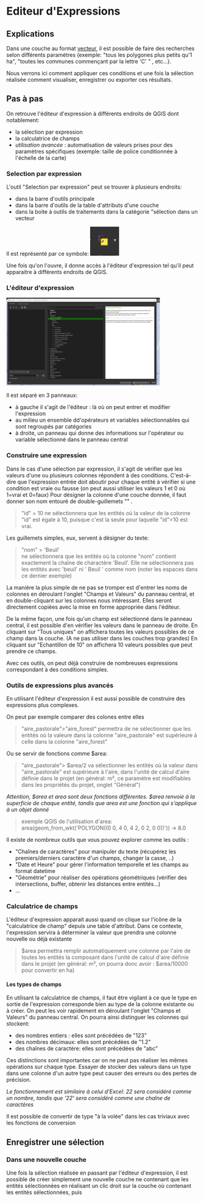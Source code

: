 # Editeur d'Expressions

## Explications

Dans une couche au format [vecteur](./README.md#vecteur), il est possible de faire des recherches selon différents paramètres (exemple: "tous les polygones plus petits qu'1 ha", "toutes les communes commençant par la lettre 'C' " , etc...).

Nous verrons ici comment appliquer ces conditions et une fois la sélection réalisée comment visualiser, enregistrer ou exporter ces résultats. 
 
 
## Pas à pas

On retrouve l'éditeur d'expression à différents endroits de QGIS dont notablement:
- la sélection par expression
- la calculatrice de champs
- _utilisation avancée_ : automatisation de valeurs prises pour des paramètres spécifiques (exemple: taille de police conditionnée à l'échelle de la carte)



### Selection par expression

L'outil  "Selection par expression" peut se trouver à plusieurs endroits: 
- dans la barre d'outils principale
- dans la barre d'outils de la table d'attributs d'une couche 
- dans la boite à outils de traitements dans la catégorie "sélection dans un vecteur
 
Il est représenté par ce symbole:  <img src="./img/selection_expression.png" alt= “” width="15%" height="15%"> 

Une fois qu'on l'ouvre, il donne accès à l'éditeur d'expression tel qu'il peut apparaitre à différents endroits de QGIS. 

### L'éditeur d'expression

<img src="./img/editeur_expression.png" alt= “” width="80%" height="80%"> 

Il est séparé en 3 panneaux: 
- à gauche il s'agit de l'éditeur : là où on peut entrer et modifier l'expression
- au milieu un ensemble dd'opérateurs et variables sélectionnables qui sont regroupés par catégories
- à droite, un panneau qui donne des informations sur l'opérateur ou variable sélectionné dans le panneau central

### Construire une expression
Dans le cas d'une sélection par expression, il s'agit de vérifier que les valeurs d'une ou plusieurs colonnes répondent à des conditions. 
C'est-à-dire que l'expression entrée doit aboutir pour chaque entité à vérifier si une condition est vraie ou fausse (on peut aussi utiliser les valeurs 1 et 0 où 1=vrai et 0=faux)
Pour désigner la colonne d'une couche donnée, il faut donner son nom entouré de double-guillemets "" .


> "id" = 10
> ne sélectionnera que les entités où la valeur de la colonne "id" est égale à 10, puisque c'est la seule pour laquelle "id"=10 est vrai.

Les guillemets simples, eux, servent à désigner du texte: 

> "nom" = 'Beuil'  
> ne sélectionnera que les entités où la colonne "nom" contient exactement la chaîne de charactère 'Beuil'. Elle ne sélectionnera pas les entités avec 'beuil' ni ' Beuil ' comme nom (noter les espaces dans ce dernier exemple)


La manière la plus simple de ne pas se tromper est d'entrer les noms de colonnes en déroulant l'onglet "Champs et Valeurs" du panneau central, et en double-cliquant sur les colonnes nous intéressant. 
Elles seront directement copiées avec la mise en forme appropriée dans l'éditeur. 

De la même façon, une fois qu'un champ est sélectionné dans le panneau central, il est possible d'en vérifier les valeurs dans le panneau de droite.
En cliquant sur "Tous uniques" on affichera toutes les valeurs possibles de ce champ dans la couche. (A ne pas utiliser dans les couches trop grandes)
En cliquant sur "Echantillon de 10" on affichera 10 valeurs possibles que peut prendre ce champs. 



Avec ces outils, on peut déjà construire de nombreuses expressions correspondant à des conditions simples.

### Outils de expressions plus avancés

En utilisant l'éditeur d'expression il est aussi possible de construire des expressions plus complexes. 

On peut par exemple comparer des colones entre elles
 
> "aire_pastorale">"aire_forest" 
> permettra de ne sélectionner que les entités où la valeure dans la colonne "aire_pastorale" est supérieure à celle dans la colonne "aire_forest"

Ou se servir de fonctions comme $area:

> "aire_pastorale"> $area/2 va sélectionner les entités où la valeur dans "aire_pastorale" est supérieure à l'aire, dans l'unité de calcul d'aire définie dans le projet (en général: m², ce paramètre est modifiables dans les propriétés du projet, onglet "Général")

_Attention, $area et area sont deux fonctions différentes. $area renvoie à la superficie de chaque entité, tandis que area est une fonction qui s'applique à un objet donné_
>  exemple QGIS de l'utilisation d'area: area(geom_from_wkt('POLYGON((0 0, 4 0, 4 2, 0 2, 0 0))')) → 8.0


Il existe de nombreux outils que vous pouvez explorer comme les outils :
- "Chaînes de caractères" pour manipuler du texte (récupérez les premiers/derniers caractère d'un champs, changer la casse, ..)
- "Date et Heure" pour gérer l'information temporelle et les champs au format datetime
- "Géométrie" pour réaliser des opérations géométriques (vérifier des intersections, buffer, obtenir les distances entre entités...)
- ...

### Calculatrice de champs

L'éditeur d'expression apparait aussi quand on clique sur l'icône de la "calculatrice de champ" depuis une table d'attribut. 
Dans ce contexte, l'expression servira à déterminer la valeur que prendra une colonne nouvelle ou déjà existante

> $area
> permettra remplir automatiquement une colonne par l'aire de toutes les entités la composant dans l'unité de calcul d'aire définie dans le projet (en général: m²,  on pourra donc avoir : $area/10000 pour convertir en ha)


#### Les types de champs

En utilisant la calculatrice de champs, il faut être vigilant à ce que le type en sortie de l'expression corresponde bien au type de la colonne existante ou à créer. 
On peut les voir rapidement en déroulant l'onglet "Champs et Valeurs" du panneau central. On pourra ainsi distinguer les colonnes qui stockent: 
- des nombres entiers : elles sont précédées de "123"
- des nombres décimaux: elles sont précédées de "1.2"
- des chaînes de caractère: elles sont précédées de "abc"

Ces distinctions sont importantes car on ne peut pas réaliser les mêmes opérations sur chaque type. 
Essayer de stocker des valeurs dans un type dans une colonne d'un autre type peut causer des erreurs ou des pertes de précision. 

_Le fonctionnement est similaire à celui d'Excel: 22 sera considéré comme un nombre, tandis que '22' sera considéré comme une chaîne de caractères_

Il est possible de convertir de type "à la volée" dans les cas triviaux avec les fonctions de conversion


## Enregistrer une sélection

### Dans une nouvelle couche

Une fois la sélection réalisée en passant par l'éditeur d'expression, il est possible de créer simplement une nouvelle couche ne contenant que les entités sélectionnées en réalisant un clic droit sur la  couche où contenant les entités sélectionnées, puis 


<!--

### Créer une nouvelle couche. 
- Dans la barre des menus, Cliquer sur "Couche > Créer une couche > Nouvelle couche GeoPackage"
<img src="./img/creer_couche.png" alt= “” width="50%" height="50%"> 

- Dans la fenêtre qui s'affiche, cliquer sur l'icône "..." pour renseigner l'emplacement où le fichier sera enregistré.
<img src="./img/pitits_points.png" alt= “” width="30%" height="30%"> 

- Renseigner le type de géométrie selon le type d'usage voulu. Dans la plupart des cas: "Point", "Polyligne" ou "Polygone".
- Ne pas oublier d'indiquer la projection si elle est demandée: "EPSG:2154 - RGF v1 / Lambert-93"
- Si nécessaire, ajouter des champs. Il sera toujours possible d'en ajouter plus tard. 


### Activer le mode édition

- Activer le mode édition (2 façons possibles).

    Méthode 1 (_Recommandé_):  Sélectionner la couche à modifier, puis cliquer sur l'icône de crayon dans la barre d'outils en haut de l'écran  
<img src="./img/mode_edition.png" alt= “” width="50%" height="50%"> 
	
    Méthode 2 :Cliquer droit sur la couche à modifier, puis en cliquant sur l'icône crayon "Basculer en mode édition"
<img src="./img/modeedition_parcouche.png" alt= “” width="50%" height="50%"> 

- Une fois dans ce mode, un crayon apparait au-dessus du symbole de la couche..
<img src="./img/couche_en_cours_edition.png" alt= “” width="50%" height="50%"> 


- ..et des outils deviennent accessibles dans la barre d'outil. Ces outils sont regroupés dans les barres d'outils "Numérisation" et "Numérisation avancée".


- visibles en faisant un clic droit sur une des barres d'outils en haut de l'écran, ou bien dans la barre de menu "Vue > Barres d'outils > ..."

<img src="./img/barre_doutils_numerisation.png" alt= “” width="50%" height="50%"> 

_A partir de là, différentes opérations sont disponibles, nous ne décrirons que les plus simples._

### Créer une nouvelle entité

- Proche de l'icone de crayon, dans la barre d'outils, se trouve l'icône "Ajouter une entité"

<img src="./img/edition_ajouter_une_entite.png" alt= “” width="50%" height="50%"> 

- Après avoir cliqué dessus, votre curseur change. Vous pouvez directement ajouter des points qui formeront, suivant le type de géométrie que votre couche contient
	- une entité par point
	- une partie de ligne ou de polygone
- Un clic gauche vous permet d'ajouter un point, un clic droit termine la saisie d'une entité sans en rajouter de nouveau, _donc pour faire un rectangle, il faut 4 clics gauches + 1 clic droit_.
- A chaque fin de saisie, une boite de dialogue s'ouvre, permettant d'entrer manuellement les attributs de l'entité. Dans la plupart des cas, vous n'êtes pas obligé d'entrer
quoi que ce soit, et pouvez simplement cliquer sur OK pour continuer la saisie. 

<img src="./img/nouvelle_entite.png" alt= “” width="50%" height="50%"> 



### Modifier la géométrie d'une entité existante

- L'outil sommet, disponible dans la barre d'outil numérisation à droite de l'outil d'ajout d'entité permet d'ajouter, supprimer, ou créer de nouveaux sommets.
<img src="./img/outil_sommet.png" alt= “” width="50%" height="50%"> 
- Une fois l'outil sommet sélectionné, on peut sélectionner n'importe quel sommet en cliquant dessus. Les sommets de chaque polygone sont visibles sous la forme de petits cercles rouges

<img src="./img/edition_modif_de_sommets.png" alt= “” width="50%" height="50%"> 

- Après avoir sélectionné un sommet avec l'outil sommet, il est possible de le supprimer en appuyant sur la touche "Suppr" du clavier. 
- On peut aussi le déplacer, en cliquant à nouveau avec le clic gauche à un autre endroit après avoir sélectionné un sommet. 

- Enfin, il est possible de créer de nouveaux sommets dans un polygone en cliquant très précisément sur la croix qui apparait en faisant passer le curseur entre deux sommets. 
<img src="./img/edition_nouveau_sommet.png" alt= “” width="50%" height="50%"> 

En combinant le déplacement, la modification, et la création de sommets, il est possible de changer complètement la forme d'un polygone.

_Tant que les modifications n'ont pas été enregistrées, elles ne sont pas définitives_


### Modifier les attributs d'une entité

- Une fois activé l'outil édition, il est possible d'éditer à la main les cases de la table attributaire. 
_On peut aussi activer le mode édition depuis la barre d'outils de la table attributaire._
<img src="./img/mode_tableattributaire.png" alt= “” width="50%" height="50%"> 



-->


